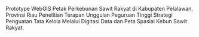 Prototype WebGIS Petak Perkebunan Sawit Rakyat di Kabupaten Pelalawan, Provinsi Riau
Penelitian Terapan Unggulan Peguruan Tinggi Strategi Penguatan Tata Kelola Melalui Digitasi Data dan Peta Spasial Kebun Sawit Rakyat.
